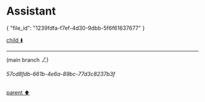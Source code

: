 # Assistant

{
  "file_id": "1239fdfa-f7ef-4d30-9dbb-5f6f61637677"
}

[child ⬇️](#57cd8fdb-661b-4e6a-89bc-77d3c8237b3f)

---

(main branch ⎇)
###### 57cd8fdb-661b-4e6a-89bc-77d3c8237b3f
[parent ⬆️](#9440ae93-53d9-4599-a08c-4f481da5db27)
